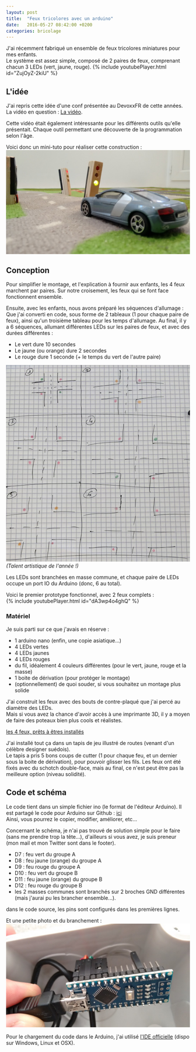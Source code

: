 ```yaml
---
layout: post
title:  "Feux tricolores avec un arduino"
date:   2016-05-27 08:42:00 +0200
categories: bricolage
---
```

J'ai récemment fabriqué un ensemble de feux tricolores miniatures pour mes enfants.  
Le système est assez simple, composé de 2 paires de feux, comprenant chacun 3 LEDs (vert, jaune, rouge).
{% include youtubePlayer.html id="ZujOyZ-2kiU" %}


## L'idée
J'ai repris cette idée d'une conf présentée au DevoxxFR de cette années.  
La vidéo en question : [La  vidéo](https://youtu.be/T_nrD3E5qD0?t=13m24s).

Cette vidéo était également intéressante pour les différents outils qu'elle présentait. Chaque outil permettant une découverte de la programmation selon l'âge.

Voici donc un mini-tuto pour réaliser cette construction :  
![Les feux, installés sur le tapis](/assets/posts/redlights/car_with_lights.jpg)

## Conception
Pour simplifier le montage, et l'explication à fournir aux enfants, les 4 feux marchent par paires.
Sur notre croisement, les feux qui se font face fonctionnent ensemble.  

Ensuite, avec les enfants, nous avons préparé les séquences d'allumage :  
Que j'ai converti en code, sous forme de 2 tableaux (1 pour chaque paire de feux), ainsi qu'un troisième tableau pour les temps d'allumage.
Au final, il y a 6 séquences, allumant différentes LEDs sur les paires de feux, et avec des durées différentes :

 * Le vert dure 10 secondes  
 * Le jaune (ou orange) dure 2 secondes  
 * Le rouge dure 1 seconde (+ le temps du vert de l'autre paire)  

![Schéma de séquence des feux](/assets/posts/redlights/sequence_schema.jpg) _(Talent artistique de l'année !)_

Les LEDs sont branchées en masse commune, et chaque paire de LEDs occupe un port IO du Arduino (donc, 6 au total).

Voici le premier prototype fonctionnel, avec 2 feux complets :  
{% include youtubePlayer.html id="dA3wp4o4ghQ" %}

### Matériel
Je suis parti sur ce que j'avais en réserve :

 * 1 arduino nano (enfin, une copie asiatique...)
 * 4 LEDs vertes
 * 4 LEDs jaunes
 * 4 LEDs rouges
 * du fil, idéalement 4 couleurs différentes (pour le vert, jaune, rouge et la masse)
 * 1 boite de dérivation (pour protéger le montage)
 * (optionnellement) de quoi souder, si vous souhaitez un montage plus solide

J'ai construit les feux avec des bouts de contre-plaqué que j'ai percé au diamètre des LEDs.  
Mais si vous avez la chance d'avoir accès à une imprimante 3D, il y a moyen de faire des poteaux bien plus cools et réalistes.  

[les 4 feux, prêts à êtres installés]()

J'ai installé tout ça dans un tapis de jeu illustré de routes (venant d'un célèbre designer suédois).  
Le tapis a pris 5 bons coups de cutter (1 pour chaque feu, et un dernier sous la boite de dérivation), pour pouvoir glisser les fils.
Les feux ont été fixés avec du schotch double-face, mais au final, ce n'est peut être pas la meilleure option (niveau solidité).

## Code et schéma
Le code tient dans un simple fichier ino (le format de l'éditeur Arduino).
Il est partagé le code pour Arduino sur Github : [ici](https://gist.github.com/chibani/ecc079ce30894ff5434bbb0690af7b68)  
Ainsi, vous pourrez le copier, modifier, améliorer, etc...

Concernant le schéma, je n'ai pas trouvé de solution simple pour le faire (sans me prendre trop la tête...), d'ailleurs si vous avez, je suis preneur (mon mail et mon Twitter sont dans le footer).  

 * D7 : feu vert du groupe A  
 * D8 : feu jaune (orange) du groupe A  
 * D9 : feu rouge du groupe A  
 * D10 : feu vert du groupe B  
 * D11 : feu jaune (orange) du groupe B  
 * D12 : feu rouge du groupe B
 * les 2 masses communes sont branchés sur 2 broches GND différentes (mais j'aurai pu les brancher ensemble...).  

dans le code source, les pins sont configurés dans les premières lignes.  

Et une petite photo et du branchement :  
![Le branchement](/assets/posts/redlights/pins_with_numbers.jpg)

Pour le chargement du code dans le Arduino, j'ai utilisé [l'IDE officielle](https://www.arduino.cc/en/Main/Software) (dispo sur Windows, Linux et OSX).  

